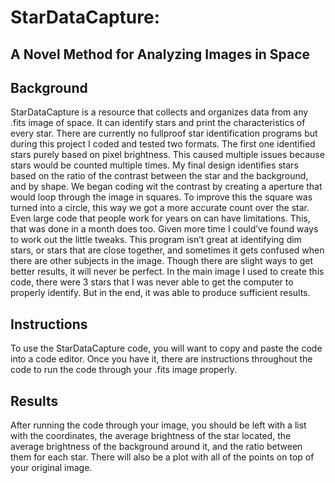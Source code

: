 # StarDataCapture: 
## A Novel Method for Analyzing Images in Space

## Background
StarDataCapture is a resource that collects and organizes data from any .fits image of space. It can identify stars
and print the characteristics of every star.
There are currently no fullproof star identification programs but during this project I coded and tested two
formats. The first one identified stars purely based on pixel brightness. This caused multiple issues because
stars would be counted multiple times. My final design identifies stars based on the ratio of the contrast between
the star and the background, and by shape. We began coding wit the contrast by creating a aperture that would
loop through the image in squares. To improve this the square was turned into a circle, this way we got a more
accurate count over the star.
Even large code that people work for years on can have limitations. This, that was done in a month does too.
Given more time I could’ve found ways to work out the little tweaks. This program isn’t great at identifying dim
stars, or stars that are close together, and sometimes it gets confused when there are other subjects in the image.
Though there are slight ways to get better results, it will never be perfect.
In the main image I used to create this code, there were 3 stars that I was never able to get the computer to 
properly identify. But in the end, it was able to produce sufficient results.

## Instructions
To use the StarDataCapture code, you will want to copy and paste the code into a code editor. Once you have it,
there are instructions throughout the code to run the code through your .fits image properly.

## Results
After running the code through your image, you should be left with a list with the coordinates, the average
brightness of the star located, the average brightness of the background around it, and the ratio between them for
each star. There will also be a plot with all of the points on top of your original image.

